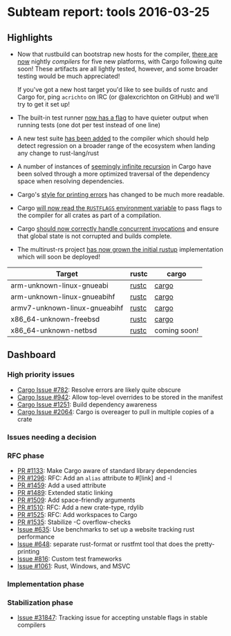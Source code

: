 # Subteam report: tools 2016-03-25

## Highlights

* Now that rustbuild can bootstrap new hosts for the compiler,
  [there are now][free-enable] nightly *compilers* for five new platforms, with
  Cargo following quite soon!  These artifacts are all lightly tested, however,
  and some broader testing would be much appreciated!

  If you've got a new host target you'd like to see builds of rustc and Cargo
  for, ping `acrichto` on IRC (or @alexcrichton on GitHub) and we'll try to get
  it set up!

* The built-in test runner [now has a flag][test-quiet] to have quieter output
  when running tests (one dot per test instead of one line)

* A new test suite [has been added][cargotest] to the compiler which should help
  detect regression on a broader range of the ecosystem when landing any change
  to rust-lang/rust

* A number of instances of [seemingly infinite recursion][cargo-recurse] in
  Cargo have been solved through a more optimized traversal of the dependency
  space when resolving dependencies.

* Cargo's [style for printing errors][cargo-errors] has changed to be much more
  readable.

* Cargo [will now read the `RUSTFLAGS` environment variable][cargoflags] to pass
  flags to the compiler for all crates as part of a compilation.

* Cargo [should now correctly handle concurrent invocations][cargo-flock] and
  ensure that global state is not corrupted and builds complete.

* The multirust-rs project [has now grown the initial rustup][rustup]
  implementation which will soon be deployed!


| Target                        | rustc                | cargo                |
|-------------------------------|----------------------|----------------------|
| arm-unknown-linux-gnueabi     | [rustc][rustc-arm]   | [cargo][cargo-arm]   |
| arm-unknown-linux-gnueabihf   | [rustc][rustc-armhf] | [cargo][cargo-armhf] |
| armv7-unknown-linux-gnueabihf | [rustc][rustc-armv7] | [cargo][cargo-armv7] |
| x86\_64-unknown-freebsd       | [rustc][rustc-free]  | [cargo][cargo-free]  |
| x86\_64-unknown-netbsd        | [rustc][rustc-net]   | coming soon!         |

[free-enable]: https://github.com/rust-lang/rust/pull/32239
[test-quiet]: https://github.com/rust-lang/rust/pull/31887
[cargotest]: https://github.com/rust-lang/rust/pull/32348
[cargo-recurse]: https://github.com/rust-lang/cargo/pull/2454
[cargo-errors]: https://github.com/rust-lang/cargo/pull/2421
[cargoflags]: https://github.com/rust-lang/cargo/pull/2241
[cargo-flock]: https://github.com/rust-lang/cargo/pull/2486
[rustup]: https://github.com/rust-lang-nursery/multirust-rs/pull/136
[rustc-arm]: https://static.rust-lang.org/dist/rustc-nightly-arm-unknown-linux-gnueabi.tar.gz
[rustc-armhf]: https://static.rust-lang.org/dist/rustc-nightly-arm-unknown-linux-gnueabihf.tar.gz
[rustc-armv7]: https://static.rust-lang.org/dist/rustc-nightly-armv7-unknown-linux-gnueabihf.tar.gz
[rustc-free]: https://static.rust-lang.org/dist/rustc-nightly-x86_64-unknown-freebsd.tar.gz
[rustc-net]: https://static.rust-lang.org/dist/rustc-nightly-x86_64-unknown-netbsd.tar.gz
[cargo-arm]: https://static.rust-lang.org/cargo-dist/cargo-nightly-arm-unknown-linux-gnueabi.tar.gz
[cargo-armhf]: https://static.rust-lang.org/cargo-dist/cargo-nightly-arm-unknown-linux-gnueabihf.tar.gz
[cargo-armv7]: https://static.rust-lang.org/cargo-dist/cargo-nightly-armv7-unknown-linux-gnueabihf.tar.gz
[cargo-free]: https://static.rust-lang.org/cargo-dist/cargo-nightly-x86_64-unknown-freebsd.tar.gz

## Dashboard

### High priority issues

- [Cargo Issue #782](https://github.com/rust-lang/cargo/issues/782):
  Resolve errors are likely quite obscure
- [Cargo Issue #942](https://github.com/rust-lang/cargo/issues/942):
  Allow top-level overrides to be stored in the manifest
- [Cargo Issue #1251](https://github.com/rust-lang/cargo/issues/1251):
  Build dependency awareness
- [Cargo Issue #2064](https://github.com/rust-lang/cargo/issues/2064):
  Cargo is overeager to pull in multiple copies of a crate

### Issues needing a decision


### RFC phase

- [PR #1133](https://github.com/rust-lang/rfcs/pull/1133):
  Make Cargo aware of standard library dependencies
- [PR #1296](https://github.com/rust-lang/rfcs/pull/1296):
  RFC: Add an `alias` attribute to #[link] and -l
- [PR #1459](https://github.com/rust-lang/rfcs/pull/1459):
  Add a used attribute
- [PR #1489](https://github.com/rust-lang/rfcs/pull/1489):
  Extended static linking
- [PR #1509](https://github.com/rust-lang/rfcs/pull/1509):
  Add space-friendly arguments
- [PR #1510](https://github.com/rust-lang/rfcs/pull/1510):
  RFC: Add a new crate-type, rdylib
- [PR #1525](https://github.com/rust-lang/rfcs/pull/1525):
  RFC: Add workspaces to Cargo
- [PR #1535](https://github.com/rust-lang/rfcs/pull/1535):
  Stabilize -C overflow-checks
- [Issue #635](https://github.com/rust-lang/rfcs/issues/635):
  Use benchmarks to set up a website tracking rust performance
- [Issue #648](https://github.com/rust-lang/rfcs/issues/648):
  separate rust-format or rustfmt tool that does the pretty-printing
- [Issue #816](https://github.com/rust-lang/rfcs/issues/816):
  Custom test frameworks
- [Issue #1061](https://github.com/rust-lang/rfcs/issues/1061):
  Rust, Windows, and MSVC

### Implementation phase


### Stabilization phase

- [Issue #31847](https://github.com/rust-lang/rust/issues/31847):
  Tracking issue for accepting unstable flags in stable compilers

